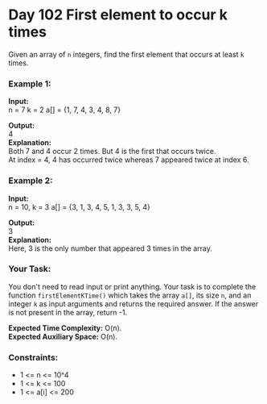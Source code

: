 # Day 102 **First element to occur k times**

Given an array of `n` integers, find the first element that occurs at least `k` times.

### Example 1:
**Input:**  
n = 7
k = 2
a[] = {1, 7, 4, 3, 4, 8, 7}

**Output:**  
4  
**Explanation:**  
Both 7 and 4 occur 2 times. But 4 is the first that occurs twice.  
At index = 4, 4 has occurred twice whereas 7 appeared twice at index 6.

### Example 2:

**Input:**  
n = 10, k = 3
a[] = {3, 1, 3, 4, 5, 1, 3, 3, 5, 4}

**Output:**  
3  
**Explanation:**  
Here, 3 is the only number that appeared 3 times in the array.

### Your Task:
You don't need to read input or print anything. Your task is to complete the function `firstElementKTime()` which takes the array `a[]`, its size `n`, and an integer `k` as input arguments and returns the required answer. If the answer is not present in the array, return -1.

**Expected Time Complexity:** O(n).  
**Expected Auxiliary Space:** O(n).

### Constraints:
- 1 <= n <= 10^4
- 1 <= k <= 100
- 1 <= a[i] <= 200